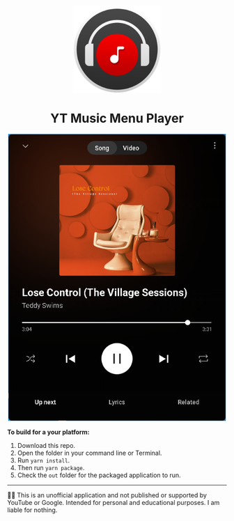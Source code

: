 <p align="center">
  <img width="200" height="200" src="/Icon.png" />
</p>

<h1 align="center">YT Music Menu Player</h1>

<p align="center">
<img width="500" alt="preview" src="/preview.png" />
</p>


**To build for a your platform:**
1. Download this repo.
2. Open the folder in your command line or Terminal.
3. Run `yarn install`.
4. Then run `yarn package`.
5. Check the `out` folder for the packaged application to run.

---

🧑‍⚖️ This is an unofficial application and not published or supported by YouTube or Google. Intended for personal and educational purposes. I am liable for nothing.
